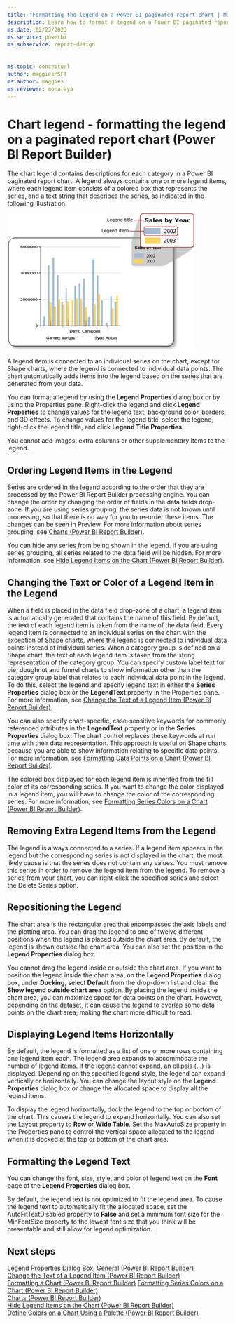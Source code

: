 ```yaml
---
title: "Formatting the legend on a Power BI paginated report chart | Microsoft Docs"
description: Learn how to format a legend on a Power BI paginated report chart in Report Builder with the Legend Properties dialog box or by using the Properties pane.
ms.date: 02/23/2023
ms.service: powerbi
ms.subservice: report-design


ms.topic: conceptual
author: maggiesMSFT
ms.author: maggies
ms.reviewer: monaraya
---
```

# Chart legend - formatting the legend on a paginated report chart (Power BI Report Builder)

  The chart legend contains descriptions for each category in a Power BI paginated report chart. A legend always contains one or more legend items, where each legend item consists of a colored box that represents the series, and a text string that describes the series, as indicated in the following illustration.  
  
 ![Diagram of a chart legend](/powerbi-docs/paginated-reports/media/paginated-reports-visualizations/legenddiagram.gif "Diagram of a chart legend")  
  
 A legend item is connected to an individual series on the chart, except for Shape charts, where the legend is connected to individual data points. The chart automatically adds items into the legend based on the series that are generated from your data.  
  
 You can format a legend by using the **Legend Properties** dialog box or by using the Properties pane. Right-click the legend and click **Legend Properties** to change values for the legend text, background color, borders, and 3D effects. To change values for the legend title, select the legend, right-click the legend title, and click **Legend Title Properties**.  
  
 You cannot add images, extra columns or other supplementary items to the legend.  
  
  
## Ordering Legend Items in the Legend  
 Series are ordered in the legend according to the order that they are processed by the Power BI Report Builder processing engine. You can change the order by changing the order of fields in the data fields drop-zone. If you are using series grouping, the series data is not known until processing, so that there is no way for you to re-order these items. The changes can be seen in Preview. For more information about series grouping, see [Charts &#40;Power BI Report Builder&#41;](/paginated-reports/report-design/visualizations/charts-report-builder-and-ssrs).  
  
 You can hide any series from being shown in the legend. If you are using series grouping, all series related to the data field will be hidden. For more information, see [Hide Legend Items on the Chart &#40;Power BI Report Builder&#41;](/paginated-reports/report-design/visualizations/chart-legend-hide-items-report-builder).  
  
## Changing the Text or Color of a Legend Item in the Legend  
 When a field is placed in the data field drop-zone of a chart, a legend item is automatically generated that contains the name of this field. By default, the text of each legend item is taken from the name of the data field. Every legend item is connected to an individual series on the chart with the exception of Shape charts, where the legend is connected to individual data points instead of individual series. When a category group is defined on a Shape chart, the text of each legend item is taken from the string representation of the category group. You can specify custom label text for pie, doughnut and funnel charts to show information other than the category group label that relates to each individual data point in the legend. To do this, select the legend and specify legend text in either the **Series Properties** dialog box or the **LegendText** property in the Properties pane. For more information, see [Change the Text of a Legend Item &#40;Power BI Report Builder&#41;](/paginated-reports/report-design/visualizations/chart-legend-change-item-text-report-builder).  
  
 You can also specify chart-specific, case-sensitive keywords for commonly referenced attributes in the **LegendText** property or in the **Series Properties** dialog box. The chart control replaces these keywords at run time with their data representation. This approach is useful on Shape charts because you are able to show information relating to specific data points. For more information, see [Formatting Data Points on a Chart &#40;Power BI Report Builder&#41;](/paginated-reports/report-design/visualizations/formatting-data-points-on-a-chart-report-builder-and-ssrs).  
  
 The colored box displayed for each legend item is inherited from the fill color of its corresponding series. If you want to change the color displayed in a legend item, you will have to change the color of the corresponding series. For more information, see [Formatting Series Colors on a Chart &#40;Power BI Report Builder&#41;](/paginated-reports/report-design/visualizations/formatting-series-colors-on-a-chart-report-builder-and-ssrs).  
  
## Removing Extra Legend Items from the Legend  
 The legend is always connected to a series. If a legend item appears in the legend but the corresponding series is not displayed in the chart, the most likely cause is that the series does not contain any values. You must remove this series in order to remove the legend item from the legend. To remove a series from your chart, you can right-click the specified series and select the Delete Series option.  
  
## Repositioning the Legend  
 The chart area is the rectangular area that encompasses the axis labels and the plotting area. You can drag the legend to one of twelve different positions when the legend is placed outside the chart area. By default, the legend is shown outside the chart area. You can also set the position in the **Legend Properties** dialog box.  
  
 You cannot drag the legend inside or outside the chart area. If you want to position the legend inside the chart area, on the **Legend Properties** dialog box, under **Docking**, select **Default** from the drop-down list and clear the **Show legend outside chart area** option. By placing the legend inside the chart area, you can maximize space for data points on the chart. However, depending on the dataset, it can cause the legend to overlap some data points on the chart area, making the chart more difficult to read.  
  
## Displaying Legend Items Horizontally  
 By default, the legend is formatted as a list of one or more rows containing one legend item each. The legend area expands to accommodate the number of legend items. If the legend cannot expand, an ellipsis (...) is displayed. Depending on the specified legend style, the legend can expand vertically or horizontally. You can change the layout style on the **Legend Properties** dialog box or change the allocated space to display all the legend items.  
  
 To display the legend horizontally, dock the legend to the top or bottom of the chart. This causes the legend to expand horizontally. You can also set the Layout property to **Row** or **Wide Table**. Set the MaxAutoSize property in the Properties pane to control the vertical space allocated to the legend when it is docked at the top or bottom of the chart area.  
  
## Formatting the Legend Text  
 You can change the font, size, style, and color of legend text on the **Font** page of the **Legend Properties** dialog box.  
  
 By default, the legend text is not optimized to fit the legend area. To cause the legend text to automatically fit the allocated space, set the AutoFitTextDisabled property to **False** and set a minimum font size for the MinFontSize property to the lowest font size that you think will be presentable and still allow for legend optimization.  
  
## Next steps

 [Legend Properties Dialog Box, General &#40;Power BI Report Builder&#41;](/paginated-reports/report-design/visualizations/chart-legend-formatting-report-builder)   
 [Change the Text of a Legend Item &#40;Power BI Report Builder&#41;](/paginated-reports/report-design/visualizations/chart-legend-change-item-text-report-builder)   
 [Formatting a Chart &#40;Power BI Report Builder&#41;](/paginated-reports/report-design/visualizations/formatting-a-chart-report-builder-and-ssrs) 
 [Formatting Series Colors on a Chart &#40;Power BI Report Builder&#41;](/paginated-reports/report-design/visualizations/formatting-series-colors-on-a-chart-report-builder-and-ssrs)   
 [Charts &#40;Power BI Report Builder&#41;](/paginated-reports/report-design/visualizations/charts-report-builder-and-ssrs)   
 [Hide Legend Items on the Chart &#40;Power BI Report Builder&#41;](/paginated-reports/report-design/visualizations/chart-legend-hide-items-report-builder)   
 [Define Colors on a Chart Using a Palette &#40;Power BI Report Builder&#41;](/sql/reporting-services/report-design/define-colors-on-a-chart-using-a-palette-report-builder-and-ssrs)  
  
